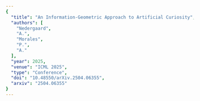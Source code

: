 ```yaml
---
{
  "title": "An Information-Geometric Approach to Artificial Curiosity",
  "authors": [
    "Nedergaard",
    "A.",
    "Morales",
    "P.",
    "A."
  ],
  "year": 2025,
  "venue": "ICML 2025",
  "type": "Conference",
  "doi": "10.48550/arXiv.2504.06355",
  "arxiv": "2504.06355"
}
---
```

